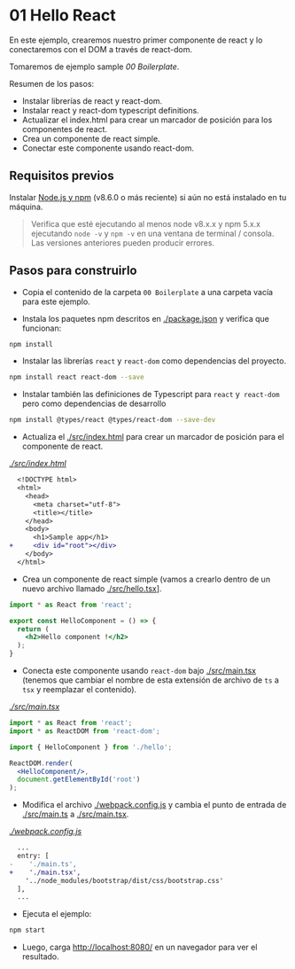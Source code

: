 # 01 Hello React

En este ejemplo, crearemos nuestro primer componente de react y lo conectaremos con el
DOM a través de react-dom.

Tomaremos de ejemplo sample _00 Boilerplate_.

Resumen de los pasos:

- Instalar librerías de react y react-dom.
- Instalar react y react-dom typescript definitions.
- Actualizar el index.html para crear un marcador de posición para los componentes de react.
- Crea un componente de react simple.
- Conectar este componente usando react-dom.

## Requisitos previos

Instalar [Node.js y npm](https://nodejs.org/en/) (v8.6.0 o más reciente) si aún no está instalado en tu máquina.

> Verifica que esté ejecutando al menos node v8.x.x y npm 5.x.x ejecutando `node -v` y `npm -v` en una ventana de terminal / consola. Las versiones anteriores pueden producir errores.

## Pasos para construirlo

- Copia el contenido de la carpeta `00 Boilerplate` a una carpeta vacía para este ejemplo.

- Instala los paquetes npm descritos en [./package.json](./package.json) y verifica que funcionan:

```bash
npm install
```

- Instalar las librerías `react` y `react-dom` como dependencias del proyecto.

```bash
npm install react react-dom --save
```

- Instalar también las definiciones de Typescript para `react` y` react-dom` pero como dependencias de desarrollo

```bash
npm install @types/react @types/react-dom --save-dev
```

- Actualiza el [./src/index.html](./src/index.html) para crear un marcador de posición para el componente de react.

_[./src/index.html](./src/index.html)_
```diff
  <!DOCTYPE html>
  <html>
    <head>
      <meta charset="utf-8">
      <title></title>
    </head>
    <body>
      <h1>Sample app</h1>
+     <div id="root"></div>
    </body>
  </html>
```

- Crea un componente de react simple (vamos a crearlo dentro de un nuevo archivo llamado [./src/hello.tsx](./src/hello.tsx)].
```jsx
import * as React from 'react';

export const HelloComponent = () => {
  return (
    <h2>Hello component !</h2>
  );
}
```

- Conecta este componente usando `react-dom` bajo [./src/main.tsx](./src/main.tsx) (tenemos que cambiar el nombre de esta extensión de archivo de `ts` a `tsx` y reemplazar el contenido).

_[./src/main.tsx](./src/main.tsx)_
```jsx
import * as React from 'react';
import * as ReactDOM from 'react-dom';

import { HelloComponent } from './hello';

ReactDOM.render(
  <HelloComponent/>,
  document.getElementById('root')
);
 ```

- Modifica el archivo [./webpack.config.js](./webpack.config.js) y cambia el punto de entrada de [./src/main.ts](./src/main.tsx) a [./src/main.tsx](./src/main.tsx).

_[./webpack.config.js](./webpack.config.js)_
```diff
  ...
  entry: [
-    './main.ts',
+    './main.tsx',
    '../node_modules/bootstrap/dist/css/bootstrap.css'
  ],
  ...
```

- Ejecuta el ejemplo:

```bash
npm start
```

- Luego, carga [http://localhost:8080/](http://localhost:8080/) en un navegador para ver el resultado.